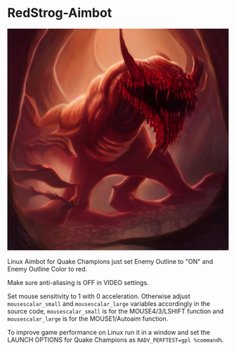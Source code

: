 # RedStrog-Aimbot
![the aimbot god](https://github.com/megastrog/RedStrog-Aimbot/raw/main/buttesda.jpeg?raw=true)

Linux Aimbot for Quake Champions just set Enemy Outline to "ON" and Enemy Outline Color to red.

Make sure anti-aliasing is OFF in VIDEO settings.

Set mouse sensitivity to 1 with 0 acceleration. Otherwise adjust `mousescalar_small` and `mousescalar_large` variables accordingly in the source code, `mousescalar_small` is for the MOUSE4/3/LSHIFT function and `mousescalar_large` is for the MOUSE1/Autoaim function.

To improve game performance on Linux run it in a window and set the LAUNCH OPTIONS for Quake Champions as `RADV_PERFTEST=gpl %command%`.
